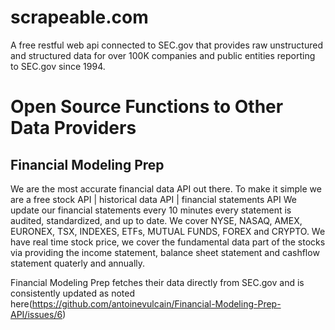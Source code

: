 # scrapeable.com

A free restful web api connected to SEC.gov that provides raw unstructured and structured data for over 100K companies and public entities reporting to SEC.gov since 1994. 

 


# Open Source Functions to Other Data Providers


## Financial Modeling Prep

We are the most accurate financial data API out there.
To make it simple we are a free stock API | historical data API | financial statements API
We update our financial statements every 10 minutes every statement is audited, standardized, and up to date.
We cover NYSE, NASAQ, AMEX, EURONEX, TSX, INDEXES, ETFs, MUTUAL FUNDS, FOREX and CRYPTO.
We have real time stock price, we cover the fundamental data part of the stocks via providing the income statement, balance sheet statement and cashflow statement quaterly and annually.

Financial Modeling Prep fetches their data directly from SEC.gov and is consistently updated as noted here(https://github.com/antoinevulcain/Financial-Modeling-Prep-API/issues/6)


